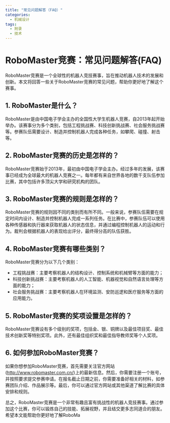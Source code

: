 ```yaml
---  
title: "常见问题解答（FAQ）"  
categories:  
  - 机械设计  
tags: 
  - 附录 
  - 技术  
---  
```


# RoboMaster竞赛：常见问题解答(FAQ)

RoboMaster竞赛是一个全球性的机器人竞技赛事，旨在推动机器人技术的发展和创新。本文将回答一些关于RoboMaster竞赛的常见问题，帮助你更好地了解这个赛事。

## 1. RoboMaster是什么？

RoboMaster是由中国电子学会主办的全国性大学生机器人竞赛，自2013年起开始举办。该赛事分为多个类别，包括工程挑战赛、科技创新挑战赛、社会服务挑战赛等。参赛队伍需要设计、制造并控制机器人完成各种任务，如攀爬、碰撞、射击等。

## 2. RoboMaster竞赛的历史是怎样的？

RoboMaster竞赛始于2013年，最初由中国电子学会主办。经过多年的发展，该赛事已经成为全球最大的机器人竞赛之一。每年都有来自世界各地的数千支队伍参加比赛，其中包括许多顶尖大学和研究机构的团队。

## 3. RoboMaster竞赛的规则是怎样的？

RoboMaster竞赛的规则因不同的类别而有所不同。一般来说，参赛队伍需要在规定时间内设计、制造并控制机器人完成一系列任务。在比赛中，参赛队伍可以使用各种传感器和执行器来获取机器人的状态信息，并通过编程控制机器人的运动和行为。裁判会根据机器人的表现给出评分，最终得分高的队伍获胜。

## 4. RoboMaster竞赛有哪些类别？

RoboMaster竞赛分为以下几个类别：

- 工程挑战赛：主要考察机器人的结构设计、控制系统和机械臂等方面的能力；
- 科技创新挑战赛：主要考察机器人的人工智能、机器视觉和自然语言处理等方面的能力；
- 社会服务挑战赛：主要考察机器人在环境监测、安防巡逻和医疗服务等方面的应用能力。

## 5. RoboMaster竞赛的奖项设置是怎样的？

RoboMaster竞赛设有多个级别的奖项，包括金、银、铜牌以及最佳项目奖、最佳技术创新奖等特别奖项。此外，还有最佳组织奖和最佳指导教师奖等个人奖项。

## 6. 如何参加RoboMaster竞赛？

如果你想参加RoboMaster竞赛，首先需要关注官方网站(http://www.robomaster.com.cn/)上的最新信息。然后，你需要注册一个账号，并按照要求提交参赛申请。在报名截止日期之前，你需要准备好相关的材料，如参赛团队介绍、作品展示等。最后，你可以通过官方网站或其他渠道了解比赛的具体安排和规则。

总之，RoboMaster竞赛是一个非常有趣且富有挑战性的机器人竞技赛事。通过参加这个比赛，你可以锻炼自己的技能、拓展视野，并且结交更多志同道合的朋友。希望本文能帮助你更好地了解RoboMa 
